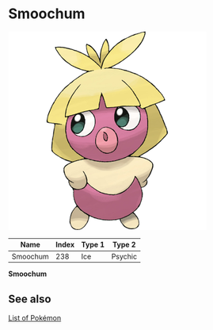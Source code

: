 # Smoochum


![Smoochum](images/238.png)

| **Name** | **Index** | **Type 1** | **Type 2** |
|----|----|----|----|
| Smoochum | 238 | Ice | Psychic  |

**Smoochum** 

## See also

[List of Pokémon](../pokemon.md)

